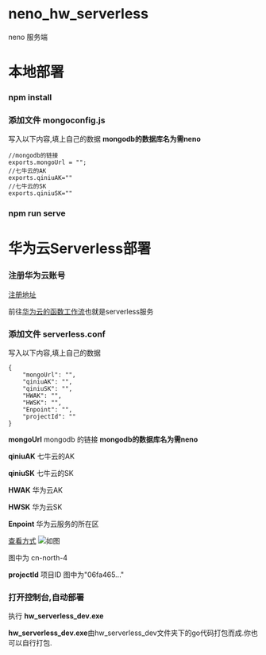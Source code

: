 # neno_hw_serverless

neno 服务端

# 本地部署

### npm install

### 添加文件 mongoconfig.js

写入以下内容,填上自己的数据
**mongodb的数据库名为需neno**
```
//mongodb的链接
exports.mongoUrl = "";
//七牛云的AK
exports.qiniuAK=""
//七牛云的SK
exports.qiniuSK=""

```

### npm run serve


# 华为云Serverless部署

### 注册华为云账号

[注册地址](https://reg.huaweicloud.com/registerui/cn/register.html?locale=zh-cn&fromacct=231641b2-8072-4608-86a6-2adf99a922d3&utm_source=V1g3MDY4NTY=&utm_medium=cps&utm_campaign=201905)

前往[华为云的函数工作流](https://console.huaweicloud.com/functiongraph/?region=cn-north-4#/serverless/dashboard)也就是serverless服务

### 添加文件 serverless.conf

写入以下内容,填上自己的数据 

```
{
    "mongoUrl": "",
    "qiniuAK": "",
    "qiniuSK": "",
    "HWAK": "",
    "HWSK": "",
    "Enpoint": "",
    "projectId": ""
}

```
**mongoUrl** mongodb 的链接  **mongodb的数据库名为需neno**

**qiniuAK** 七牛云的AK

**qiniuSK** 七牛云的SK

**HWAK** 华为云AK

**HWSK** 华为云SK

**Enpoint** 华为云服务的所在区

 [查看方式](https://console.huaweicloud.com/iam/?region=cn-north-4#/mine/apiCredential)
![如图](http://img.neno.topmini.top/Snipaste_2021-02-24_01-06-20.png)

图中为 cn-north-4

**projectId** 项目ID 图中为"06fa465..." 

### 打开控制台,自动部署
执行 **hw_serverless_dev.exe**

 **hw_serverless_dev.exe**由hw_serverless_dev文件夹下的go代码打包而成.你也可以自行打包.
